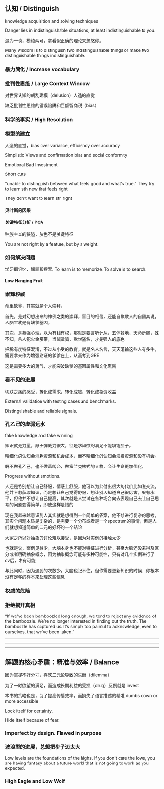 ## 认知 / Distinguish

knowledge acquisition and solving techniques

Danger lies in indistinguishable situations, at least indistinguishable to you.

混为一谈，模棱两可，拿看似正确的理论来忽悠你。

Many wisdom is to distinguish two indistinguishable things or make two distinguishable things indistinguishable.

### 暴力简化 / Increase vocabulary

### 批判性思维 / Large Context Window

对世界认知的胡乱建模（delusion）人造的直觉

缺乏批判性思维的错误陷阱和巨额智商税（bias）

### 科学的事实 / High Resolution

### 模型的建立

人造的直觉，bias over variance, efficiency over accuracy

Simplistic Views and confirmation bias and social conformity

Emotional Bad Investment

Short cuts

"unable to distinguish between what feels good and what's true." They try to learn sth new that feels right

They don't want to learn sth right

#### 贝叶斯的因果

#### 关键特征分析 / PCA

种族主义的狭隘，肤色不是关键特征

You are not right by a feature, but by a weight.

### 如何解决问题

学习即记忆，解题即搜索. To learn is to memorize. To solve is to search.

#### Low Hanging Fruit

### 崇拜权威

命里缺爹，其实就是个人崇拜。

首先，是对幻想出来的神佛之类的崇拜，盲目的相信，还能自欺欺人的自圆其说，人脑里就是有缺爹基因。

其次，是慕强心理，以为有钱有权，那就是要言听计从，五体投地，天命所赐，殊不知，杀人犯火金腰带，当贼做骗，欺世盗名，才是强人的底色

把稀有度特征混淆，不过从小受的教育，就是名人名言，天天灌输这些人有多牛，需要拿来作为增强论证的爹爹在上，从高考到GRE

这是需要多大的勇气，才能突破缺爹的基因属性和文化熏陶

### 看不见的进展

切肤之痛的感受，转化成需求，转化成钱，转化成投资收益

External validation with testing cases and benchmarks.

Distinguishable and reliable signals.

### 孔乙己的虚弱远水

fake knowledge and fake winning

知识就是力量，原子弹威力很大，但是求知欲的满足不能填饱肚子。

精细化的认知会消耗资源和机会成本，而不精细化的认知会浪费资源和没有机会。

既不做孔乙己，也不做葛朗台，做富兰克林式的人物，会让生命更加优化。

Progress without emotions.

人还是特别想让自己舒服，情感上舒服，他可以为此付出很大的代价比如说交流，他并不想获取知识，而是想让自己觉得舒服，想让别人知道自己很厉害，很有水平，但他并不想让自己提高，其次就是人尝试在各种场合向去表现自己去让自己思考的问题变得简单，即使这样是错的

现在我越来越意识到人其实就是想得到一个简单的答案，他不想进行复杂的思考，其实个问题本质是复杂的，是需要一个分布或者是一个spectrum的事情，但是人们就想知道简单的二元的好坏的一个结论

大家之所以对抽象的讨论难以接受，是因为对实例的接触太少

也就是说，案例见得少，大脑本身也不能对特征进行分析，甚至大脑还没来得及区分或者明确抽象概念，因为抽象概念可能有多种可能性，只有对几个实例进行了cv后，才有可能

与此同时，因为遇到的次数少，大脑也记不住，但你需要更新知识的时候，你根本没有足够的样本来处理这些信息

### 权威的危险

### 拒绝揭开真相

“If we’ve been bamboozled long enough, we tend to reject any evidence of the bamboozle. We’re no longer interested in finding out the truth. The bamboozle has captured us. It’s simply too painful to acknowledge, even to ourselves, that we’ve been taken.”

----
----
----

## 解题的核心矛盾：精准与效率 / Balance

因为掌握不好分寸，喜欢二元论导致的失衡（dilemma）

为了一时欲望的满足，而造成长期利益的受损（drug）反例就是 invest

本书的策略也是，为了提高传播效率，而损失了语言描述的精准 dumbs down or more accessible

Lock itself for certainty.

Hide itself because of fear.

### Imperfect by design. Flawed in purpose.

### 波浪型的进展，总想把步子迈太大

Low levels are the foundations of the highs. If you don't care the lows, you are having fantasy about a future world that is not going to work as you expected.

### High Eagle and Low Wolf